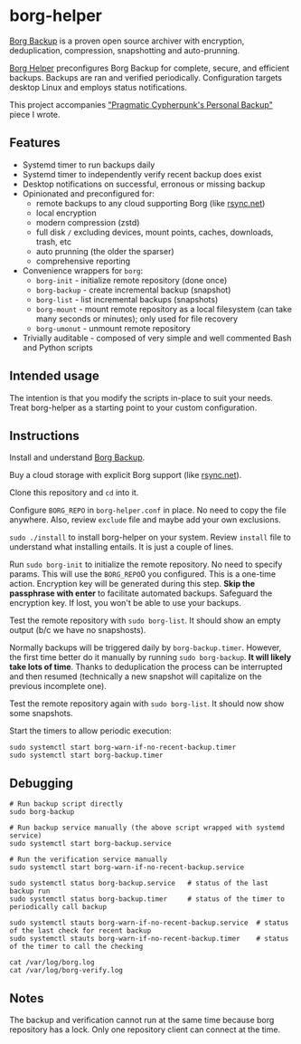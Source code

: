 # borg-helper
[Borg Backup](https://www.borgbackup.org/) is a proven open source archiver with encryption, deduplication, compression, snapshotting and auto-prunning.

[Borg Helper](https://github.com/qertoip/borg-helper) preconfigures Borg Backup for complete, secure, and efficient backups. Backups are ran and verified periodically. Configuration targets desktop Linux and employs status notifications.

This project accompanies ["Pragmatic Cypherpunk's Personal Backup"](https://medium.com/@qertoip/pragmatic-cypherpunks-personal-backup-d47425453a06) piece I wrote.

## Features

* Systemd timer to run backups daily
* Systemd timer to independently verify recent backup does exist
* Desktop notifications on successful, erronous or missing backup
* Opinionated and preconfigured for:
  * remote backups to any cloud supporting Borg (like [rsync.net](https://www.rsync.net/products/attic.html))
  * local encryption
  * modern compression (zstd)
  * full disk `/` excluding devices, mount points, caches, downloads, trash, etc
  * auto prunning (the older the sparser)
  * comprehensive reporting
* Convenience wrappers for `borg`:
  * `borg-init` - initialize remote repository (done once)
  * `borg-backup` - create incremental backup (snapshot)
  * `borg-list` - list incremental backups (snapshots)
  * `borg-mount` - mount remote repository as a local filesystem (can take many seconds or minutes); only used for file recovery
  * `borg-umonut` - unmount remote repository
* Trivially auditable - composed of very simple and well commented Bash and Python scripts

## Intended usage

The intention is that you modify the scripts in-place to suit your needs. Treat borg-helper as a starting point to your custom configuration.

## Instructions

Install and understand [Borg Backup](https://www.borgbackup.org/).

Buy a cloud storage with explicit Borg support (like [rsync.net](https://www.rsync.net/products/attic.html)).

Clone this repository and `cd` into it.

Configure `BORG_REPO` in `borg-helper.conf` in place. No need to copy the file anywhere. Also, review `exclude` file and maybe add your own exclusions.

`sudo ./install` to install borg-helper on your system. Review `install` file to understand what installing entails. It is just a couple of lines.

Run `sudo borg-init` to initialize the remote repository. No need to specify params. This will use the `BORG_REPO`0 you configured. This is a one-time action. Encryption key will be generated during this step. **Skip the passphrase with enter** to facilitate automated backups. Safeguard the encryption key. If lost, you won't be able to use your backups.

Test the remote repository with `sudo borg-list`. It should show an empty output (b/c we have no snapshosts).

Normally backups will be triggered daily by `borg-backup.timer`. However, the first time better do it manually by running `sudo borg-backup`. **It will likely take lots of time**. Thanks to deduplication the process can be interrupted and then resumed (technically a new snapshot will capitalize on the previous incomplete one).

Test the remote repository again with `sudo borg-list`. It should now show some snapshots.

Start the timers to allow periodic execution:

    sudo systemctl start borg-warn-if-no-recent-backup.timer
    sudo systemctl start borg-backup.timer

## Debugging

    # Run backup script directly
    sudo borg-backup

    # Run backup service manually (the above script wrapped with systemd service)
    sudo systemctl start borg-backup.service

    # Run the verification service manually
    sudo systemctl start borg-warn-if-no-recent-backup.service

    sudo systemctl status borg-backup.service   # status of the last backup run
    sudo systemctl status borg-backup.timer     # status of the timer to periodically call backup

    sudo systemctl stauts borg-warn-if-no-recent-backup.service  # status of the last check for recent backup
    sudo systemctl stauts borg-warn-if-no-recent-backup.timer    # status of the timer to call the checking

    cat /var/log/borg.log
    cat /var/log/borg-verify.log

## Notes

The backup and verification cannot run at the same time because borg repository has a lock. Only one repository client can connect at the time.
